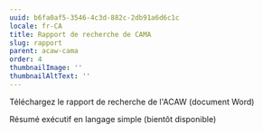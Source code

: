 ```yaml
---
uuid: b6fa0af5-3546-4c3d-882c-2db91a6d6c1c
locale: fr-CA
title: Rapport de recherche de CAMA
slug: rapport
parent: acaw-cama
order: 4
thumbnailImage: ''
thumbnailAltText: ''
---
```

Téléchargez le rapport de recherche de l'ACAW (document Word)

Résumé exécutif en langage simple (bientôt disponible)
